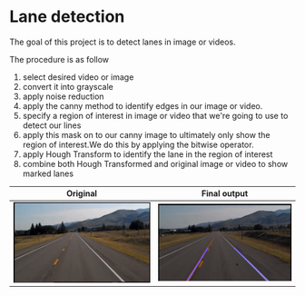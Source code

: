 # Lane detection

The goal of this project is to detect lanes in image or videos.

The procedure is as follow
1) select desired video or image
2) convert it into grayscale
3) apply noise reduction
4) apply the canny method to identify edges in our image or video.
5) specify a region of interest in image or video that we're going to use to detect our lines 
6) apply this mask on to our canny image to ultimately only show the region of interest.We do this by applying the bitwise operator.
7) apply Hough Transform to identify the lane in the region of interest
8) combine both Hough Transformed and original image or video to show marked lanes

 Original             |  Final output
:-------------------------:|:-------------------------:
![](https://github.com/RIT-MESH/Self-Driving-Car-courses-and-projects/blob/main/6%20Lane%20detection/original.gif)  |  ![](https://github.com/RIT-MESH/Self-Driving-Car-courses-and-projects/blob/main/6%20Lane%20detection/final%20output.gif)
